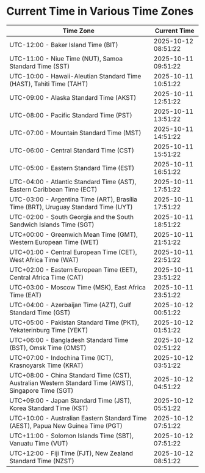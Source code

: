 # Current Time in Various Time Zones

| Time Zone | Current Time |
|-----------|--------------|
| UTC-12:00 - Baker Island Time (BIT) | 2025-10-12 08:51:22 |
| UTC-11:00 - Niue Time (NUT), Samoa Standard Time (SST) | 2025-10-11 09:51:22 |
| UTC-10:00 - Hawaii-Aleutian Standard Time (HAST), Tahiti Time (TAHT) | 2025-10-11 10:51:22 |
| UTC-09:00 - Alaska Standard Time (AKST) | 2025-10-11 12:51:22 |
| UTC-08:00 - Pacific Standard Time (PST) | 2025-10-11 13:51:22 |
| UTC-07:00 - Mountain Standard Time (MST) | 2025-10-11 14:51:22 |
| UTC-06:00 - Central Standard Time (CST) | 2025-10-11 15:51:22 |
| UTC-05:00 - Eastern Standard Time (EST) | 2025-10-11 16:51:22 |
| UTC-04:00 - Atlantic Standard Time (AST), Eastern Caribbean Time (ECT) | 2025-10-11 17:51:22 |
| UTC-03:00 - Argentina Time (ART), Brasília Time (BRT), Uruguay Standard Time (UYT) | 2025-10-11 17:51:22 |
| UTC-02:00 - South Georgia and the South Sandwich Islands Time (SGT) | 2025-10-11 18:51:22 |
| UTC±00:00 - Greenwich Mean Time (GMT), Western European Time (WET) | 2025-10-11 21:51:22 |
| UTC+01:00 - Central European Time (CET), West Africa Time (WAT) | 2025-10-11 22:51:22 |
| UTC+02:00 - Eastern European Time (EET), Central Africa Time (CAT) | 2025-10-11 23:51:22 |
| UTC+03:00 - Moscow Time (MSK), East Africa Time (EAT) | 2025-10-11 23:51:22 |
| UTC+04:00 - Azerbaijan Time (AZT), Gulf Standard Time (GST) | 2025-10-12 00:51:22 |
| UTC+05:00 - Pakistan Standard Time (PKT), Yekaterinburg Time (YEKT) | 2025-10-12 01:51:22 |
| UTC+06:00 - Bangladesh Standard Time (BST), Omsk Time (OMST) | 2025-10-12 02:51:22 |
| UTC+07:00 - Indochina Time (ICT), Krasnoyarsk Time (KRAT) | 2025-10-12 03:51:22 |
| UTC+08:00 - China Standard Time (CST), Australian Western Standard Time (AWST), Singapore Time (SGT) | 2025-10-12 04:51:22 |
| UTC+09:00 - Japan Standard Time (JST), Korea Standard Time (KST) | 2025-10-12 05:51:22 |
| UTC+10:00 - Australian Eastern Standard Time (AEST), Papua New Guinea Time (PGT) | 2025-10-12 07:51:22 |
| UTC+11:00 - Solomon Islands Time (SBT), Vanuatu Time (VUT) | 2025-10-12 07:51:22 |
| UTC+12:00 - Fiji Time (FJT), New Zealand Standard Time (NZST) | 2025-10-12 08:51:22 |
